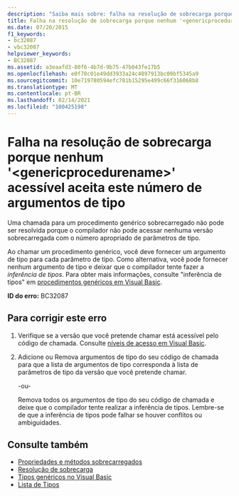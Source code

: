 ```yaml
---
description: "Saiba mais sobre: falha na resolução de sobrecarga porque nenhum ' <genericprocedurename> ' acessível aceita esse número de argumentos de tipo"
title: Falha na resolução de sobrecarga porque nenhum '<genericprocedurename>' acessível aceita este número de argumentos de tipo
ms.date: 07/20/2015
f1_keywords:
- bc32087
- vbc32087
helpviewer_keywords:
- BC32087
ms.assetid: a3eaafd3-80f6-4b7d-9b75-47b043fe17b5
ms.openlocfilehash: e0f78c01e49dd3933a24c4897913bc09bf5345a9
ms.sourcegitcommit: 10e719780594efc781b15295e499c66f316068b8
ms.translationtype: MT
ms.contentlocale: pt-BR
ms.lasthandoff: 02/14/2021
ms.locfileid: "100425198"
---
```

# <a name="overload-resolution-failed-because-no-accessible-genericprocedurename-accepts-this-number-of-type-arguments"></a>Falha na resolução de sobrecarga porque nenhum '\<genericprocedurename>' acessível aceita este número de argumentos de tipo

Uma chamada para um procedimento genérico sobrecarregado não pode ser resolvida porque o compilador não pode acessar nenhuma versão sobrecarregada com o número apropriado de parâmetros de tipo.  
  
 Ao chamar um procedimento genérico, você deve fornecer um argumento de tipo para cada parâmetro de tipo. Como alternativa, você pode fornecer nenhum argumento de tipo e deixar que o compilador tente fazer a *inferência de tipos*. Para obter mais informações, consulte "inferência de tipos" em [procedimentos genéricos em Visual Basic](../programming-guide/language-features/data-types/generic-procedures.md).  
  
 **ID do erro:** BC32087  
  
## <a name="to-correct-this-error"></a>Para corrigir este erro  
  
1. Verifique se a versão que você pretende chamar está acessível pelo código de chamada. Consulte [níveis de acesso em Visual Basic](../programming-guide/language-features/declared-elements/access-levels.md).  
  
2. Adicione ou Remova argumentos de tipo do seu código de chamada para que a lista de argumentos de tipo corresponda à lista de parâmetros de tipo da versão que você pretende chamar.  
  
     -ou-  
  
     Remova todos os argumentos de tipo do seu código de chamada e deixe que o compilador tente realizar a inferência de tipos. Lembre-se de que a inferência de tipos pode falhar se houver conflitos ou ambiguidades.  
  
## <a name="see-also"></a>Consulte também

- [Propriedades e métodos sobrecarregados](../programming-guide/language-features/objects-and-classes/overloaded-properties-and-methods.md)
- [Resolução de sobrecarga](../programming-guide/language-features/procedures/overload-resolution.md)
- [Tipos genéricos no Visual Basic](../programming-guide/language-features/data-types/generic-types.md)
- [Lista de Tipos](../language-reference/statements/type-list.md)
